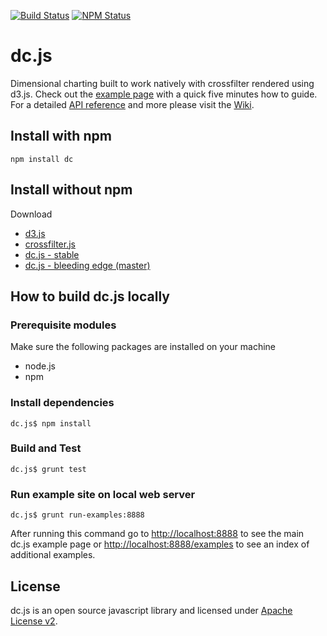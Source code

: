 [![Build Status](https://api.travis-ci.org/NickQiZhu/dc.js.png?branch=master)](http://travis-ci.org/NickQiZhu/dc.js)
[![NPM Status](https://badge.fury.io/js/dc.png)](http://badge.fury.io/js/dc)

dc.js
=====

Dimensional charting built to work natively with crossfilter rendered using d3.js. Check out the
[example page](http://nickqizhu.github.com/dc.js/) with a quick five minutes how to guide. For a
detailed [API reference](https://github.com/NickQiZhu/dc.js/blob/master/web/docs/api-1.6.0.md) and
more please visit the [Wiki](https://github.com/NickQiZhu/dc.js/wiki).


Install with npm
--------------------
```
npm install dc
```


Install without npm
--------------------
Download
* [d3.js](https://github.com/mbostock/d3)
* [crossfilter.js](https://github.com/square/crossfilter)
* [dc.js - stable](https://github.com/NickQiZhu/dc.js/releases)
* [dc.js - bleeding edge (master)](https://github.com/NickQiZhu/dc.js)


How to build dc.js locally
---------------------------

### Prerequisite modules

Make sure the following packages are installed on your machine
* node.js
* npm

### Install dependencies
```
dc.js$ npm install
```

### Build and Test
```
dc.js$ grunt test
```

### Run example site on local web server
```
dc.js$ grunt run-examples:8888
```
After running this command go to [http://localhost:8888](http://localhost:8888) to see the main dc.js example page or
[http://localhost:8888/examples](http://localhost:8888/examples) to see an index of additional examples.

License
--------------------

dc.js is an open source javascript library and licensed under
[Apache License v2](http://www.apache.org/licenses/LICENSE-2.0.html).
